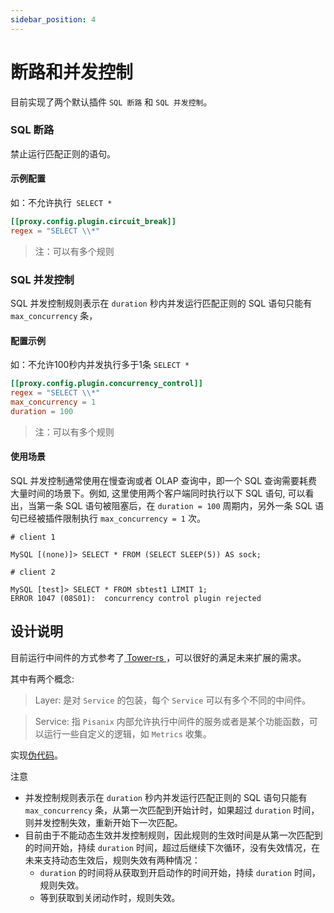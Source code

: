```yaml
---
sidebar_position: 4
---
```


# 断路和并发控制 

目前实现了两个默认插件 `SQL 断路` 和 `SQL 并发控制`。

### SQL 断路

禁止运行匹配正则的语句。

#### 示例配置
如：不允许执行` SELECT *`

``` toml
[[proxy.config.plugin.circuit_break]]
regex = "SELECT \\*"
```
> 注：可以有多个规则

### SQL 并发控制

SQL 并发控制规则表示在 `duration` 秒内并发运行匹配正则的 SQL 语句只能有 `max_concurrency` 条，

#### 配置示例
如：不允许100秒内并发执行多于1条 `SELECT *`

``` toml
[[proxy.config.plugin.concurrency_control]]
regex = "SELECT \\*"    
max_concurrency = 1
duration = 100
```

> 注：可以有多个规则

#### 使用场景
SQL 并发控制通常使用在慢查询或者 OLAP 查询中，即一个 SQL 查询需要耗费大量时间的场景下。例如, 这里使用两个客户端同时执行以下 SQL 语句, 可以看出，当第一条 SQL 语句被阻塞后，在 `duration = 100` 周期内，另外一条 SQL 语句已经被插件限制执行 `max_concurrency = 1` 次。


```
# client 1

MySQL [(none)]> SELECT * FROM (SELECT SLEEP(5)) AS sock;
```

```
# client 2

MySQL [test]> SELECT * FROM sbtest1 LIMIT 1;
ERROR 1047 (08S01):  concurrency control plugin rejected
```

## 设计说明

目前运行中间件的方式参考了[ Tower-rs ](https://github.com/tower-rs/tower.git)，可以很好的满足未来扩展的需求。

其中有两个概念:
> Layer:  是对 `Service` 的包装，每个 `Service` 可以有多个不同的中间件。

> Service: 指 `Pisanix` 内部允许执行中间件的服务或者是某个功能函数，可以运行一些自定义的逻辑，如 `Metrics` 收集。

实现[伪代码](https://play.rust-lang.org/?version=stable&mode=debug&edition=2018&gist=0db8ca6f72096c7a74682085a66e3270)。

注意 

- 并发控制规则表示在 `duration` 秒内并发运行匹配正则的 SQL 语句只能有 `max_concurrency` 条，从第一次匹配到开始计时，如果超过 `duration` 时间，则并发控制失效，重新开始下一次匹配。
- 目前由于不能动态生效并发控制规则，因此规则的生效时间是从第一次匹配到的时间开始，持续 `duration` 时间，超过后继续下次循环，没有失效情况，在未来支持动态生效后，规则失效有两种情况：
    -  `duration` 的时间将从获取到开启动作的时间开始，持续 `duration` 时间，规则失效。
    -  等到获取到关闭动作时，规则失效。
